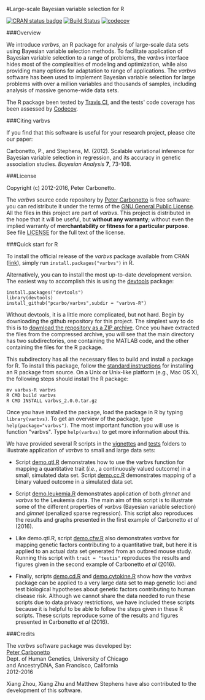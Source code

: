 #Large-scale Bayesian variable selection for R

[![CRAN status badge](http://www.r-pkg.org/badges/version/varbvs)](http://cran.r-project.org/package=varbvs)
[![Build Status](https://travis-ci.org/pcarbo/varbvs.svg?branch=master)](https://travis-ci.org/pcarbo/varbvs)
[![codecov](https://codecov.io/gh/pcarbo/varbvs/branch/master/graph/badge.svg)](https://codecov.io/gh/pcarbo/varbvs)

###Overview

We introduce *varbvs*, an R package for analysis of large-scale data
sets using Bayesian variable selection methods. To facilitate
application of Bayesian variable selection to a range of problems, the
*varbvs* interface hides most of the complexities of modeling and
optimization, while also providing many options for adaptation to
range of applications. The *varbvs* software has been used to
implement Bayesian variable selection for large problems with over a
million variables and thousands of samples, including analysis of
massive genome-wide data sets.

The R package been tested by
[Travis CI](https://travis-ci.org/pcarbo/varbvs.svg?branch=master),
and the tests' code coverage has been assessed by
[Codecov](https://codecov.io/gh/pcarbo/varbvs).

###Citing varbvs

If you find that this software is useful for your research project,
please cite our paper:

Carbonetto, P., and Stephens, M. (2012). Scalable variational
inference for Bayesian variable selection in regression, and its
accuracy in genetic association studies. *Bayesian Analysis* **7**,
73-108.

###License

Copyright (c) 2012-2016, Peter Carbonetto.

The *varbvs* source code repository by
[Peter Carbonetto](http://github.com/pcarbo) is free software: you can
redistribute it under the terms of the
[GNU General Public License](http://www.gnu.org/licenses/gpl.html). All
the files in this project are part of *varbvs*. This project is
distributed in the hope that it will be useful, but **without any
warranty**; without even the implied warranty of **merchantability or
fitness for a particular purpose**. See file [LICENSE](../LICENSE) for
the full text of the license.

###Quick start for R

To install the official release of the *varbvs* package available from
CRAN ([link](http://www.r-pkg.org/pkg/varbvs)), simply run
<code>install.packages("varbvs")</code> in R.

Alternatively, you can to install the most up-to-date development
version. The easiest way to accomplish this is using the
[devtools](http://www.r-pkg.org/pkg/devtools) package:

    install.packages("devtools")
    library(devtools)
    install_github("pcarbo/varbvs",subdir = "varbvs-R")

Without devtools, it is a little more complicated, but not
hard. Begin by downloading the github repository for this project. The
simplest way to do this is to
[download the repository as a ZIP archive](http://github.com/pcarbo/varbvs/archive/master.zip). Once
you have extracted the files from the compressed archive, you will see
that the main directory has two subdirectories, one containing the
MATLAB code, and the other containing the files for the R package.

This subdirectory has all the necessary files to build and install a
package for R. To install this package, follow the
[standard instructions](http://cran.r-project.org/doc/manuals/R-admin.html)
for installing an R package from source. On a Unix or Unix-like
platform (e.g., Mac OS X), the following steps should install the R
package:

    mv varbvs-R varbvs
	R CMD build varbvs
	R CMD INSTALL varbvs_2.0.0.tar.gz

Once you have installed the package, load the package in R by typing
<code>library(varbvs)</code>. To get an overview of the package, type
<code>help(package="varbvs")</code>. The most important function you
will use is function "varbvs". Type <code>help(varbvs)</code> to get
more information about this.

We have provided several R scripts in the [vignettes](vignettes) and
[tests](tests) folders to illustrate application of *varbvs* to small
and large data sets:

+ Script [demo.qtl.R](tests/testthat/demo.qtl.R) demonstrates how to
use the varbvs function for mapping a quantitative trait (*i.e.*, a
continuously valued outcome) in a small, simulated data set. Script
[demo.cc.R](tests/testthat/demo.cc.R) demonstrates mapping of a binary
valued outcome in a simulated data set.

+ Script [demo.leukemia.R](vignettes/demo.leukemia.R) demonstrates
application of both *glmnet* and *varbvs* to the Leukemia data. The
main aim of this script is to illustrate some of the different
properties of *varbvs* (Bayesian variable selection) and *glmnet*
(penalized sparse regression). This script also reproduces the results
and graphs presented in the first example of Carbonetto *et al*
(2016).

+ Like demo.qtl.R, script [demo.cfw.R](vignettes/demo.cfw.R) also
demonstrates *varbvs* for mapping genetic factors contributing to a
quantitative trait, but here it is applied to an actual data set
generated from an outbred mouse study. Running this script with
<code>trait = "testis"</code> reproduces the results and figures given
in the second example of Carbonetto *et al* (2016).

+ Finally, scripts [demo.cd.R](vignettes/demo.cd.R) and
[demo.cytokine.R](vignettes/demo.cytokine.R) show how the *varbvs*
package can be applied to a very large data set to map genetic loci
and test biological hypotheses about genetic factors contributing to
human disease risk. Although we cannot share the data needed to run
these scripts due to data privacy restrictions, we have included these
scripts because it is helpful to be able to follow the steps given in
these R scripts. These scripts reproduce some of the results and
figures presented in Carbonetto *et al* (2016).

###Credits

The *varbvs* software package was developed by:<br>
[Peter Carbonetto](http://www.cs.ubc.ca/spider/pcarbo)<br>
Dept. of Human Genetics, University of Chicago<br>
and AncestryDNA, San Francisco, California<br>
2012-2016

Xiang Zhou, Xiang Zhu and Matthew Stephens have also contributed to
the development of this software.
